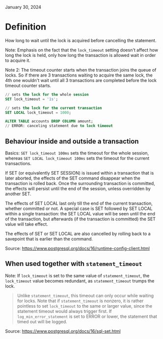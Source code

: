 January 30, 2024

# Definition

How long to wait until the lock is acquired before cancelling the statement.

Note: Emphasis on the fact that the `lock_timeout` setting doesn't affect how
long the lock is held, only how long the transaction is allowed wait in order
to acquire it.

Note 2: The timeout counter starts when the transaction joins the queue of
locks. So if there are 3 transactions waiting to acquire the same lock, the
4th one wouldn't wait until all 3 transactions are completed before the lock
timeout counter starts.

```sql
// sets the lock for the whole session
SET lock_timeout = '1s';

// sets the lock for the current transaction
SET LOCAL lock_timeout = 1000;

ALTER TABLE accounts DROP COLUMN amount;
// ERROR: canceling statement due to lock timeout
```

## Behaviour inside and outside a transaction

Basics: `SET lock_timeout 100ms`  sets the timeout for the whole session,
whereas `SET LOCAL lock_timeout 100ms` sets the timeout for the current
transactions.

If SET (or equivalently SET SESSION) is issued within a transaction that is
later aborted, the effects of the SET command disappear when the transaction is
rolled back. Once the surrounding transaction is committed, the effects will
persist until the end of the session, unless overridden by another SET.

The effects of SET LOCAL last only till the end of the current transaction,
whether committed or not. A special case is SET followed by SET LOCAL within a
single transaction: the SET LOCAL value will be seen until the end of the
transaction, but afterwards (if the transaction is committed) the SET value
will take effect.

The effects of SET or SET LOCAL are also cancelled by rolling back to a
savepoint that is earlier than the command.

Source: https://www.postgresql.org/docs/16/runtime-config-client.html

## When used together with `statement_timeout`

Note: If `lock_timeout` is set to the same value of `statement_timeout`, the
`lock_timeout` value becomes redundant, as `statement_timeout` trumps the lock.

> Unlike `statement_timeout`, this timeout can only occur while waiting for
> locks. Note that if `statement_timeout` is nonzero, it is rather pointless to
> set `lock_timeout` to the same or larger value, since the statement timeout
> would always trigger first. If `log_min_error_statement` is set to ERROR or
> lower, the statement that timed out will be logged.

Source: https://www.postgresql.org/docs/16/sql-set.html
